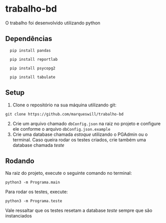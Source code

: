 # trabalho-bd
O trabalho foi desenvolvido utilizando python

## Dependências
```
  pip install pandas
```
```
  pip install reportlab
```
```
  pip install psycopg2
```
```
  pip install tabulate
```

## Setup
1. Clone o repositório na sua máquina utilizando git:
```
git clone https://github.com/marqueswill/trabalho-bd
```   
2. Crie um arquivo chamado `dbConfig.json` na raiz no projeto e configure ele conforme o arquivo `dbConfig.json.example`
3. Crie uma database chamada *estoque* utilizando o PGAdmin ou o terminal. Caso queira rodar os testes criados, crie também uma database chamada *teste*

## Rodando
Na raiz do projeto, execute o seguinte comando no terminal:
```
python3 -m Programa.main
```
Para rodar os testes, execute:
```
python3 -m Programa.teste
```
Vale ressaltar que os testes resetam a database *teste* sempre que são instanciados
